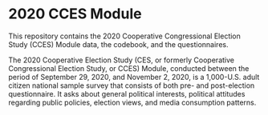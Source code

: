 # 2020 CCES Module
This repository contains the 2020 Cooperative Congressional Election Study (CCES) Module data, the codebook, and the questionnaires.

The 2020 Cooperative Election Study (CES, or formerly Cooperative Congressional Election Study, or CCES) Module, conducted between the period of September 29, 2020, and November 2, 2020, is a 1,000-U.S. adult citizen national sample survey that consists of both pre- and post-election questionnaire. It asks about general political interests, political attitudes regarding public policies, election views, and media consumption patterns.

